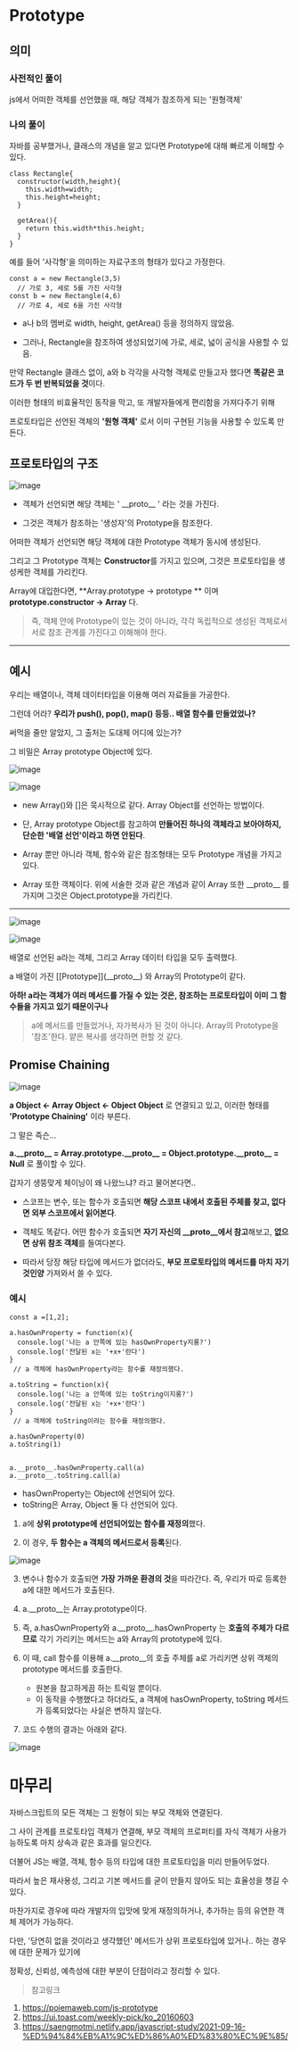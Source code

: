 # Prototype

## 의미

### 사전적인 풀이

js에서 어떠한 객체를 선언했을 때, 해당 객체가 참조하게 되는 '원형객체'

### 나의 풀이

자바를 공부했거나, 클래스의 개념을 알고 있다면 Prototype에 대해 빠르게 이해할 수 있다.

```
class Rectangle{
  constructor(width,height){
    this.width=width;
    this.height=height;
  }
  
  getArea(){
    return this.width*this.height;
  }
}
```

예를 들어 '사각형'을 의미하는 자료구조의 형태가 있다고 가정한다.

```
const a = new Rectangle(3,5)
  // 가로 3, 세로 5를 가진 사각형
const b = new Rectangle(4,6)
  // 가로 4, 세로 6을 가진 사각형
```

* a나 b의 멤버로 width, height, getArea() 등을 정의하지 않았음.

* 그러나, Rectangle을 참조하여 생성되었기에 가로, 세로, 넓이 공식을 사용할 수 있음.

만약 Rectangle 클래스 없이, a와 b 각각을 사각형 객체로 만들고자 했다면 **똑같은 코드가 두 번 반복되었을 것**이다.

이러한 형태의 비효율적인 동작을 막고, 또 개발자들에게 편리함을 가져다주기 위해

프로토타입은 선언된 객체의 **'원형 객체'** 로서 이미 구현된 기능을 사용할 수 있도록 만든다.

## 프로토타입의 구조

![image](https://user-images.githubusercontent.com/23470125/160283465-8b393253-31be-4a9a-9dc7-511f125993ea.png)


* 객체가 선언되면 해당 객체는 ' \_\_proto\_\_ ' 라는 것을 가진다.

* 그것은 객체가 참조하는 '생성자'의 Prototype을 참조한다.

어떠한 객체가 선언되면 해당 객체에 대한 Prototype 객체가 동시에 생성된다.

그리고 그 Prototype 객체는 **Constructor**를 가지고 있으며, 그것은 프로토타입을 생성케한 객체를 가리킨다.

Array에 대입한다면, **Array.prototype -> prototype ** 이며 **prototype.constructor -> Array** 다.

>즉, 객체 안에 Prototype이 있는 것이 아니라, 각각 독립적으로 생성된 객체로서 서로 참조 관계를 가진다고 이해해야 한다.

---

## 예시

우리는 배열이나, 객체 데이터타입을 이용해 여러 자료들을 가공한다.

그런데 어라? **우리가 push(), pop(), map() 등등.. 배열 함수를 만들었었나?**

써먹을 줄만 알았지, 그 출처는 도대체 어디에 있는가?

그 비밀은 Array prototype Object에 있다.

![image](https://user-images.githubusercontent.com/23470125/160281828-29cb6f2d-3072-41a5-8e29-6565956da567.png)

![image](https://user-images.githubusercontent.com/23470125/160281900-83e58ca9-7dd5-46aa-bd47-a0a6f4af2d97.png)


* new Array()와 []은 묵시적으로 같다. Array Object를 선언하는 방법이다.

* 단, Array prototype Object를 참고하여 **만들어진 하나의 객체라고 보아야하지, 단순한 '배열 선언'이라고 하면 안된다**.

* Array 뿐만 아니라 객체, 함수와 같은 참조형태는 모두 Prototype 개념을 가지고 있다.

* Array 또한 객체이다. 위에 서술한 것과 같은 개념과 같이 Array 또한 \_\_proto\_\_ 를 가지며 그것은 Object.prototype을 가리킨다.

---

![image](https://user-images.githubusercontent.com/23470125/160281697-097bfcff-4fd6-4f5e-8dfe-e2782ee4151b.png)

![image](https://user-images.githubusercontent.com/23470125/160282487-0d06311b-9084-4457-8c5e-b06e2f0537c1.png)

배열로 선언된 a라는 객체, 그리고 Array 데이터 타입을 모두 출력했다.

a 배열이 가진 [[Prototype]]\(\_\_proto\_\_\) 와 Array의 Prototype이 같다.

**아하! a라는 객체가 여러 메서드를 가질 수 있는 것은, 참조하는 프로토타입이 이미 그 함수들을 가지고 있기 때문이구나**

>a에 메서드를 만들었거나, 자가복사가 된 것이 아니다. Array의 Prototype을 '참조'한다. 얕은 복사를 생각하면 편할 것 같다.


## Promise Chaining

![image](https://user-images.githubusercontent.com/23470125/160281828-29cb6f2d-3072-41a5-8e29-6565956da567.png)

**a Object <- Array Object <- Object Object** 로 연결되고 있고, 이러한 형태를 **'Prototype Chaining'** 이라 부른다.

그 말은 즉슨...

**a.\_\_proto\_\_ = Array.prototype.\_\_proto\_\_ = Object.prototype.\_\_proto\_\_ = Null** 로 풀이할 수 있다.

갑자기 생뚱맞게 체이닝이 왜 나왔느냐? 라고 물어본다면..

* 스코프는 변수, 또는 함수가 호출되면 **해당 스코프 내에서 호출된 주체를 찾고, 없다면 외부 스코프에서 읽어본다**.

* 객체도 똑같다. 어떤 함수가 호출되면 **자기 자신의 \_\_proto\_\_에서 참고**해보고, **없으면 상위 참조 객체**를 들여다본다.

* 따라서 당장 해당 타입에 메서드가 없더라도, **부모 프로토타입의 메서드를 마치 자기 것인양** 가져와서 쓸 수 있다.

### 예시

```
const a =[1,2];

a.hasOwnProperty = function(x){
  console.log('나는 a 안쪽에 있는 hasOwnProperty지롱?')
  console.log('전달된 x는 '+x+'란다')
}
 // a 객체에 hasOwnProperty라는 함수를 재정의했다.

a.toString = function(x){
  console.log('나는 a 안쪽에 있는 toString이지롱?')
  console.log('전달된 x는 '+x+'란다')
}
 // a 객체에 toString이라는 함수를 재정의했다.

a.hasOwnProperty(0)
a.toString(1)


a.__proto__.hasOwnProperty.call(a)
a.__proto__.toString.call(a)
```

* hasOwnProperty는 Object에 선언되어 있다.
* toString은 Array, Object 둘 다 선언되어 있다.

1. a에 **상위 prototype에 선언되어있는 함수를 재정의**했다.

2. 이 경우, **두 함수는 a 객체의 메서드로서 등록**된다.

![image](https://user-images.githubusercontent.com/23470125/160286791-28e36e29-5c7b-4657-a989-0f7147eff568.png)

3. 변수나 함수가 호출되면 **가장 가까운 환경의 것**을 따라간다. 즉, 우리가 따로 등록한 a에 대한 메서드가 호출된다.

4. a.\_\_proto\_\_는 Array.prototype이다.

5. 즉, a.hasOwnProperty와 a.\_\_proto\_\_.hasOwnProperty 는 **호출의 주체가 다르므로** 각기 가리키는 메서드는 a와 Array의 prototype에 있다.

6. 이 때, call 함수를 이용해 a.\_\_proto\_\_의 호출 주체를 a로 가리키면 상위 객체의 prototype 메서드를 호출한다. 
   - 원본을 참고하게끔 하는 트릭일 뿐이다. 
   - 이 동작을 수행했다고 하더라도, a 객체에 hasOwnProperty, toString 메서드가 등록되었다는 사실은 변하지 않는다. 

7. 코드 수행의 결과는 아래와 같다.

![image](https://user-images.githubusercontent.com/23470125/160286888-db9fdb26-af7f-4dbc-8383-87c08a560827.png)

# 마무리

자바스크립트의 모든 객체는 그 원형이 되는 부모 객체와 연결된다.

그 사이 관계를 프로토타입 객체가 연결해, 부모 객체의 프로퍼티를 자식 객체가 사용가능하도록 마치 상속과 같은 효과를 일으킨다.

더불어 JS는 배열, 객체, 함수 등의 타입에 대한 프로토타입을 미리 만들어두었다.

따라서 높은 재사용성, 그리고 기본 메서드를 굳이 만들지 않아도 되는 효율성을 챙길 수 있다.

마찬가지로 경우에 따라 개발자의 입맛에 맞게 재정의하거나, 추가하는 등의 유연한 객체 제어가 가능하다.

다만, '당연히 없을 것이라고 생각했던' 메서드가 상위 프로토타입에 있거나.. 하는 경우에 대한 문제가 있기에

정확성, 신뢰성, 예측성에 대한 부분이 단점이라고 정리할 수 있다.


> 참고링크
1. https://poiemaweb.com/js-prototype
2. https://ui.toast.com/weekly-pick/ko_20160603
3. https://saengmotmi.netlify.app/javascript-study/2021-09-16-%ED%94%84%EB%A1%9C%ED%86%A0%ED%83%80%EC%9E%85/






